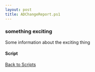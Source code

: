```yaml
---
layout: post
title: ADChangeReport.ps1
---
```


### something exciting

Some information about the exciting thing

#### Script

<script async src="https://gist-it.appspot.com/github.com/BanterBoy/scripts-blog/blob/master/PowerShell/scripts/activeDirectory/ADChangeReport.ps1"></script>

<a href="/menu/_pages/scripts.html">Back to Scripts</a>
